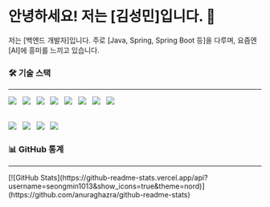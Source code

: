 # 안녕하세요! 저는 [김성민]입니다. 👋

저는 [백엔드 개발자]입니다.
주로 [Java, Spring, Spring Boot 등]을 다루며, 
요즘엔 [AI]에 흥미를 느끼고 있습니다.

### 🛠️ 기술 스택
---

<img src="https://img.shields.io/badge/Java-007396?style=for-the-badge&logo=java&logoColor=white">&nbsp;&nbsp;
<img src="https://img.shields.io/badge/SpringBoot-6DB33F?style=for-the-badge&logo=springboot&logoColor=white">&nbsp;&nbsp;
<img src="https://img.shields.io/badge/JPA-599B59?style=for-the-badge&logo=spring&logoColor=white">&nbsp;&nbsp;
<img src="https://img.shields.io/badge/MySQL-4479A1?style=for-the-badge&logo=mysql&logoColor=white">&nbsp;&nbsp;
<img src="https://img.shields.io/badge/HTML5-E34F26?style=for-the-badge&logo=html5&logoColor=white">&nbsp;&nbsp;
<img src="https://img.shields.io/badge/CSS3-1572B6?style=for-the-badge&logo=css3&logoColor=white">&nbsp;&nbsp;
<img src="https://img.shields.io/badge/JavaScript-F7DF1E?style=for-the-badge&logo=javascript&logoColor=black">&nbsp;&nbsp;
<img src="https://img.shields.io/badge/Bootstrap-7952B3?style=for-the-badge&logo=bootstrap&logoColor=white">

<br> <img src="https://img.shields.io/badge/Git-F05032?style=for-the-badge&logo=git&logoColor=white">&nbsp;&nbsp;
<img src="https://img.shields.io/badge/GitHub-181717?style=for-the-badge&logo=github&logoColor=white">&nbsp;&nbsp;
<img src="https://img.shields.io/badge/Postman-FF6C37?style=for-the-badge&logo=postman&logoColor=white">&nbsp;&nbsp;
<img src="https://img.shields.io/badge/Notion-000000?style=for-the-badge&logo=notion&logoColor=white">



### 📊 GitHub 통계
<hr>
[![GitHub Stats](https://github-readme-stats.vercel.app/api?username=seongmin1013&show_icons=true&theme=nord)](https://github.com/anuraghazra/github-readme-stats)
